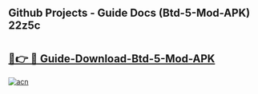 ## Github Projects - Guide Docs (Btd-5-Mod-APK) 22z5c

# <h2><a href="https://apkcomod.com?title=Btd-5-Mod-APK">🔗👉 🔴 Guide-Download-Btd-5-Mod-APK </a></h2>

[![acn](https://github.com/user-attachments/assets/0f9c940e-d8b0-45ae-aac7-cd30a18b3e1c)](https://apkcomod.com?title=Btd-5-Mod-APK)
